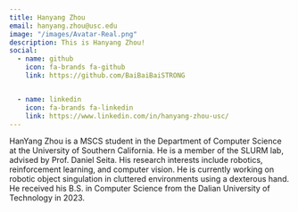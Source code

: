 ```yaml
---
title: Hanyang Zhou
email: hanyang.zhou@usc.edu
image: "/images/Avatar-Real.png"
description: This is Hanyang Zhou!
social:
  - name: github
    icon: fa-brands fa-github
    link: https://github.com/BaiBaiBaiSTRONG


  - name: linkedin
    icon: fa-brands fa-linkedin
    link: https://www.linkedin.com/in/hanyang-zhou-usc/
---
```


HanYang Zhou is a MSCS student in the Department of Computer Science at the University of Southern California. He is a member of the SLURM lab, advised by Prof. Daniel Seita. His research interests include robotics, reinforcement learning, and computer vision. He is currently working on robotic object singulation in cluttered environments using a dexterous hand. He received his B.S. in Computer Science from the Dalian University of Technology in 2023.
